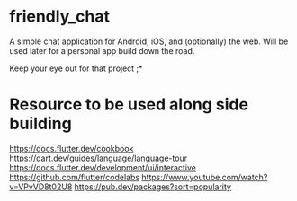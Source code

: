 # friendly_chat

 A simple chat application for Android, iOS, and (optionally) the web.
 Will be used later for a personal app build down the road.

Keep your eye out for that project ;*

# Resource to be used along side building

https://docs.flutter.dev/cookbook
https://dart.dev/guides/language/language-tour
https://docs.flutter.dev/development/ui/interactive
https://github.com/flutter/codelabs
https://www.youtube.com/watch?v=VPvVD8t02U8
https://pub.dev/packages?sort=popularity